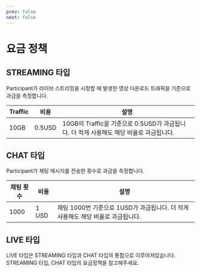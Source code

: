 ```yaml
---
prev: false
next: false
---
```


# 요금 정책

## STREAMING 타입

Participant가 라이브 스트리밍을 시청할 때 발생한 영상 다운로드 트래픽을 기준으로 과금을 측정합니다.

| Traffic | 비용   | 설명                                                                                    |
| ------- | ------ | --------------------------------------------------------------------------------------- |
| 10GB    | 0.5USD | 10GB의 Traffic을 기준으로 0.5USD가 과금됩니다. 더 적게 사용해도 해당 비율로 과금됩니다. |

## CHAT 타입

Participant가 채팅 메시지를 전송한 횟수로 과금을 측정합니다.

| 채팅 횟수 | 비용  | 설명                                                                             |
| --------- | ----- | -------------------------------------------------------------------------------- |
| 1000      | 1 USD | 채팅 1000번 기준으로 1USD가 과금됩니다. 더 적게 사용해도 해당 비율로 과금됩니다. |

## LIVE 타입

LIVE 타입은 STREAMING 타입과 CHAT 타입의 통합으로 이루어져있습니다. STREAMING 타입, CHAT 타입의 요금정책을 참고해주세요.
